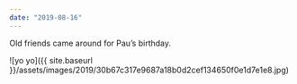 ```yaml
---
date: "2019-08-16"
---
```


Old friends came around for Pau’s birthday.

![yo yo]({{ site.baseurl }}/assets/images/2019/30b67c317e9687a18b0d2cef134650f0e1d7e1e8.jpg)
